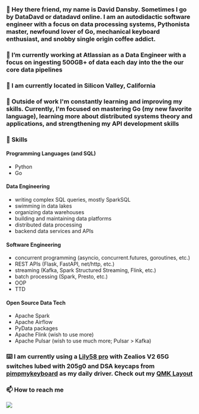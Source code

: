 ### 👋 Hey there friend, my name is **David Dansby**. Sometimes I go by DataDavd or datadavd online. I am an autodidactic software engineer with a focus on data processing systems, Pythonista master, newfound lover of Go, mechanical keyboard enthusiast, and snobby single origin coffee addict.

### 💪 I’m currently working at Atlassian as a Data Engineer with a focus on ingesting 500GB+ of data each day into the the our core data pipelines

### 🌉 I am currently located in Silicon Valley, California

### 🌱 Outside of work I'm constantly learning and improving my skills. Currently, I'm focused on mastering Go (my new favorite language), learning more about distributed systems theory and applications, and strengthening my API development skills

### 🚀 Skills
#### Programming Languages (and SQL)
- Python
- Go
#### Data Engineering
- writing complex SQL queries, mostly SparkSQL
- swimming in data lakes
- organizing data warehouses
- building and maintaining data platforms
- distributed data processing
- backend data services and APIs
#### Software Engineering
- concurrent programming (asyncio, concurrent.futures, goroutines, etc.)
- REST APIs (Flask, FastAPI, net/http, etc.)
- streaming (Kafka, Spark Structured Streaming, Flink, etc.)
- batch processing (Spark, Presto, etc.)
- OOP
- TTD
#### Open Source Data Tech
- Apache Spark
- Apache Airflow
- PyData packages
- Apache Flink (wish to use more)
- Apache Pulsar (wish to use much more; Pulsar > Kafka)

### ⌨️ I am currently using a [Lily58 pro](https://github.com/DataDavD/qmk_firmware/tree/master/keyboards/lily58) with Zealios V2 65G switches lubed with 205g0 and DSA keycaps from [pimpmykeyboard](https://pimpmykeyboard.com) as my daily driver. Check out my [QMK Layout](https://github.com/DataDavD/qmk_firmware/blob/master/keyboards/lily58/keymaps/datadavd_lily58pro/keymap.c)

### 📫 How to reach me
<a href="https://www.linkedin.com/in/davidldansby/"><img src="https://img.shields.io/badge/LinkedIn-0077B5?style=for-the-badge&logo=linkedin&logoColor=white"></a>

<!--
**DataDavD/DataDavD** is a ✨ _special_ ✨ repository because its `README.md` (this file) appears on your GitHub profile.

Here are some ideas to get you started:

- 🔭 I’m currently working on ...
- 🌱 I’m currently learning ...
- 👯 I’m looking to collaborate on ...
- 🤔 I’m looking for help with ...
- 💬 Ask me about ...
- 📫 How to reach me: ...
- 😄 Pronouns: ...
- ⚡ Fun fact: ...
-->
